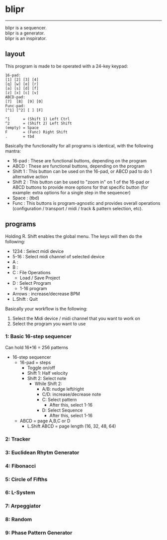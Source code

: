 # blipr

---

blipr is a sequencer.  
blipr is a generator.  
blipr is an inspirator.

## layout

This program is made to be operated with a 24-key keypad:

```
16-pad:
[1] [2] [3] [4]
[q] [w] [e] [r]
[a] [s] [d] [f]
[z] [x] [c] [v] 
ABCD-pad:
[7]  [8]  [9] [0]
Func-pad:
[^1] [^2] [ ] [F]

^1      = (Shift 1) Left Ctrl
^2      = (Shift 2) Left Shift
(empty) = Space
F       = (Func) Right Shift
.       = tbd
```

Basically the functionality for all programs is identical, with the following mantra:

- 16-pad    : These are functional buttons, depending on the program
- ABCD      : These are functional buttons, depending on the program
- Shift 1   : This button can be used on the 16-pad, or ABCD pad to do 1 alternative action
- Shift 2   : This button can be used to "zoom in" on 1 of the 16-pad or ABCD buttons to provide more options for that specific button (for example: extra options for a single step in the sequencer)
- Space     : (tbd)
- Func      : This buttons is program-agnostic and provides overall operations (configuration / transport / midi / track & pattern selection, etc).

## programs

Holding R. Shift enables the global menu. The keys will then do the following:
- 1234      : Select midi device
- 5-16      : Select midi channel of selected device
- A         : 
- B         : 
- C         : File Operations
    - Load / Save Project
- D         : Select Program
    - 1-16 program
- Arrows    : increase/decrease BPM
- L.Shift   : Quit

Basically your workflow is the following:

1. Select the Midi device / midi channel that you want to work on
2. Select the program you want to use

### 1: Basic 16-step sequencer

Can hold 16*16 = 256 patterns

- 16-step sequencer
    - 16-pad = steps
        - Toggle on/off
        - Shift 1: Half velocity
        - Shift 2: Select note
            - While Shift 2:
                - A/B: nudge left/right
                - C/D: increase/decrease note
                - C: Select pattern
                    - After this, select 1-16
                - D: Select Sequence
                    - After this, select 1-16
    - ABCD   = page A,B,C or D
        - L.Shift ABCD = page length (16, 32, 48, 64)

### 2: Tracker

### 3: Euclidean Rhytm Generator

### 4: Fibonacci

### 5: Circle of Fifths

### 6: L-System

### 7: Arpeggiator

### 8: Random

### 9: Phase Pattern Generator

